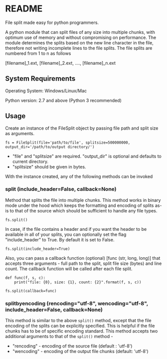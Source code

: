 # README #

File split made easy for python programmers.

A python module that can split files of any size into multiple chunks, with optimum use of memory and without compromising on
performance. The module determines the splits based on the new line character in the file, therefore not writing incomplete
lines to the file splits. The file splits are numbered from 1 to n as follows

[filename]_1.ext, [filename]_2.ext, ...., [filename]_n.ext

## System Requirements ##

Operating System: Windows/Linux/Mac

Python version: 2.7 and above (Python 3 recommended)

## Usage ##

Create an instance of the FileSplit object by passing file path and split size as arguments.

````
fs = FileSplit(file='path/to/file', splitsize=500000000, output_dir='/path/to/output directory/')

````

* "file" and "splitsize" are required. "output_dir" is optional and defaults to current directory.
* "splitsize" should be given in bytes.

With the instance created, any of the following methods can be invoked

### split (include_header=False, callback=None) ###

Method that splits the file into multiple chunks. This method works in binary mode under the hood which keeps the 
formatting and encoding of splits as-is to that of the source which should be sufficient to handle any
file types.

````
fs.split()
````

In case, if the file contains a header and if you want the header to be available in all of your
splits, you can optionally set the flag "include_header" to True. By default it is set to False.

````
fs.split(include_header=True)

````

Also, you can pass a callback function (optional) [func (str, long, long)] that accepts three arguments - full path to the split, 
split file size (bytes) and line count. The callback function will be called after each file split.

````
def func(f, s, c):
    print("file: {0}, size: {1}, count: {2}".format(f, s, c))
    
fs.split(callback=func)

````

### splitbyencoding (rencoding="utf-8", wencoding="utf-8", include_header=False, callback=None) ###

This method is similar to the above ``split()`` method, except that the file encoding of the splits can be explicitly specified.
This is helpful if the file chunks has to be of specific encoding standard. This method accepts two additional arguments
to that of the ``split()`` method - 
- "rencoding" - encoding of the source file (default : 'utf-8')
- "wencoding" - encoding of the output file chunks (default: 'utf-8') 
